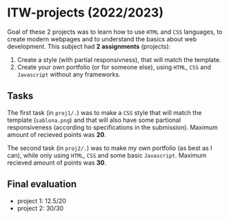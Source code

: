 # ITW-projects (2022/2023)

Goal of these 2 projects was to learn how to use `HTML` and `CSS` languages, to create modern webpages and to understand the basics about web development.
This subject had **2 assignments** (projects):

1. Create a style (with partial responsivness), that will match the template.
2. Create your own portfolio (or for someone else), using `HTML`, `CSS` and `Javascript` without any frameworks.

## Tasks

The first task (in `proj1/.`) was to make a `CSS` style that will match the template (`sablona.png`) and that will also have some partional responsiveness (according to specifications in the submission).
Maximum amount of recieved points was **20**.

The second task (in `proj2/.`) was to make my own portfolio (as best as I can), while only using `HTML`, `CSS` and some basic `Javascript`.
Maximum recieved amount of points was **30**.

## Final evaluation

- project 1: 12.5/20
- project 2: 30/30
